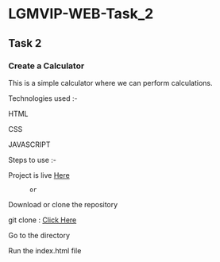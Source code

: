# LGMVIP-WEB-Task_2

## Task 2

### Create a Calculator

This is a simple calculator where we can perform calculations.

Technologies used :-

HTML

CSS

JAVASCRIPT

Steps to use :-

Project is live [Here]()

          or

Download or clone the repository

git clone : [Click Here](https://github.com/imhr1306/LGMVIP-WEB-Task_2.github.io.git)

Go to the directory

Run the index.html file
